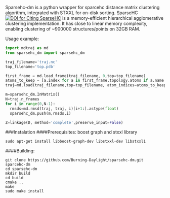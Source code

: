 Sparsehc-dm is a python wrapper for sparcehc distance matrix clustering algorithm, integrated with STXXL for on-disk sorting. SparseHC [![DOI for Citing SparseHC](https://img.shields.io/badge/DOI-10.1016%2Fj.procs.2014.05.001-blue.svg)](http://dx.doi.org/10.1016/j.procs.2014.05.001) is a memory-efficient hierarchical agglomerative clustering implementation. It has close to linear memory complexity, enabling clustering of ~900000 structures/points on 32GB RAM.

Usage example:
```python
import mdtraj as md
from sparsehc_dm import sparsehc_dm

traj_filename='traj.nc'
top_filename='top.pdb'

first_frame = md.load_frame(traj_filename, 0,top=top_filename)
atoms_to_keep = [a.index for a in first_frame.topology.atoms if a.name == 'CA']
traj=md.load(traj_filename,top=top_filename, atom_indices=atoms_to_keep)

m=sparsehc_dm.InMatrix()
N=traj.n_frames
for i in range(0,N-1):
  rmsds=md.rmsd(traj, traj, i)[i+1:].astype(float)
  sparsehc_dm.push(m,rmsds,i)

Z=linkage(D, method='complete',preserve_input=False)
```
###Instalation
####Prerequisites: boost graph and stxxl library
```
sudo apt-get install libboost-graph-dev libstxxl-dev libstxxl1
```
####Building:
```
git clone https://github.com/Burning-Daylight/sparsehc-dm.git sparcehc-dm
cd sparsehc-dm
mkdir build
cd build
cmake ..
make
sudo make install
```